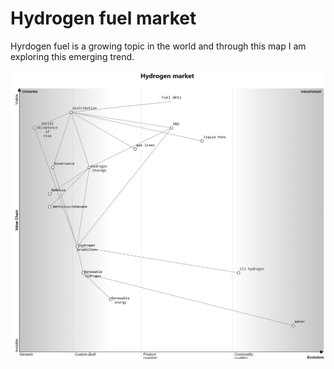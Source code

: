 # Hydrogen fuel market

Hyrdogen fuel is a growing topic in the world and through this map I am
exploring this emerging trend.

<img src="Hydrogen market.png">
